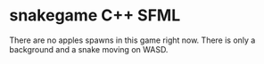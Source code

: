 # snakegame C++ SFML
There are no apples spawns in this game right now. There is only a background and a snake moving on WASD.
